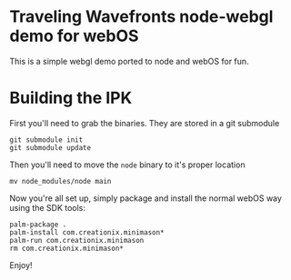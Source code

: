 # Traveling Wavefronts node-webgl demo for webOS

This is a simple webgl demo ported to node and webOS for fun.

# Building the IPK

First you'll need to grab the binaries.  They are stored in a git submodule

    git submodule init
    git submodule update

Then you'll need to move the `node` binary to it's proper location

    mv node_modules/node main

Now you're all set up, simply package and install the normal webOS way using the SDK tools:

    palm-package .
    palm-install com.creationix.minimason*
    palm-run com.creationix.minimason
    rm com.creationix.minimason*

Enjoy!
